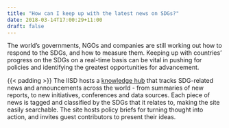 ```yaml
---
title: "How can I keep up with the latest news on SDGs?"
date: 2018-03-14T17:00:29+11:00
draft: false
---
```


The world’s governments, NGOs and companies are still working out how to respond to the SDGs, and how to measure them. Keeping up with countries’ progress on the SDGs on a real-time basis can be vital in pushing for policies and identifying the greatest opportunities for advancement.

 {{< padding >}}
The IISD hosts a [knowledge hub](http://sdg.iisd.org) that tracks SDG-related news and announcements across the world - from summaries of new reports, to new initiatives, conferences and data sources. Each piece of news is tagged and classified by the SDGs that it relates to, making the site easily searchable. The site hosts policy briefs for turning thought into action, and invites guest contributors to present their ideas.